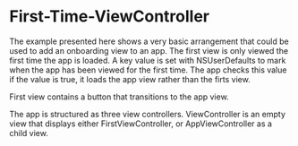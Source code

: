 # First-Time-ViewController

The example presented here shows a very basic arrangement that could be used to add an onboarding view to an app. 
The first view is only viewed the first time the app is loaded. A key value is set with NSUserDefaults to 
mark when the app has been viewed for the first time. The app checks this value if the value is true, it loads the 
app view rather than the firts view. 

First view contains a button that transitions to the app view. 

The app is structured as three view controllers. ViewController is an empty view that displays either FirstViewController, 
or AppViewController as a child view. 
